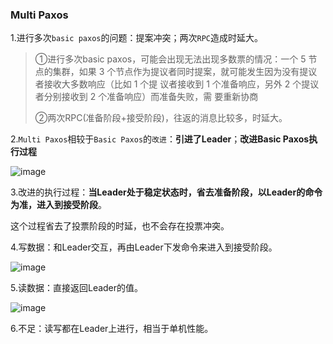 ### Multi Paxos

1.进行多次`basic paxos`的问题：提案冲突；两次`RPC`造成时延大。

>①进行多次basic paxos，可能会出现无法出现多数票的情况：一个 5 节点的集群，如果 3 
>个节点作为提议者同时提案，就可能发生因为没有提议者接收大多数响应（比如 1 个提
>议者接收到 1 个准备响应，另外 2 个提议者分别接收到 2 个准备响应）而准备失败，需
>要重新协商
>
>②两次RPC(准备阶段+接受阶段)，往返的消息比较多，时延大。

2.`Multi Paxos`相较于`Basic Paxos`的`改进`：**引进了Leader**；**改进Basic Paxos执行过程**

![image](https://tvax2.sinaimg.cn/large/0085EwgIgy1gtard8c006j30o90engoi.jpg)

3.改进的执行过程：**当Leader处于稳定状态时，省去准备阶段，以Leader的命令为准，进入到接受阶段**。

这个过程省去了投票阶段的时延，也不会存在投票冲突。

4.写数据：和Leader交互，再由Leader下发命令来进入到接受阶段。

![image](https://tvax4.sinaimg.cn/large/0085EwgIgy1gtarg6tw8bj30o80dijtx.jpg)

5.读数据：直接返回Leader的值。

![image](https://tvax4.sinaimg.cn/large/0085EwgIgy1gtargce32xj30p50do0uh.jpg)

6.不足：读写都在Leader上进行，相当于单机性能。